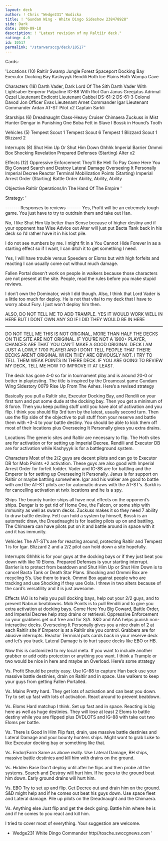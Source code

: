 ```yaml
---
layout: deck
author: ! Chris "Wedge231" Wodicka
title: ! "Gundam Wing - White Dingo Sideshow 238478928"
side: Dark
date: 2000-09-18
description: ! "Latest revision of my Raltiir deck."
rating: 4.0
id: 10517
permalink: "/starwarsccg/deck/10517"
---
```

Cards: 

'Locations (10)
Raltiir
Swamp
Jungle
Forest
Spaceport Docking Bay
Executor Docking Bay
Kashyyyk
Rendili
Hoth Ice Plains
Hoth Wampa Cave

Characters (18)
Darth Vader, Dark Lord Of The Sith
Darth Vader With Lightsaber
Emperor Palpatine
IG-88 With Riot Gun
Janus Greejatus
Adrimal Ozzel
Lieutenant Endicott
Lieutenant Cabbel
DS-61-2
DS-61-3
Colonel Davod Jon
Officer Evax
Lieutenant Arnet
Commander Igar
Lieutenant Commander Ardan
AT-ST Pilot x2
Captain Sarkli

Starships (6)
Dreadnaught Class-Heavy Cruiser
Chimaera
Zuckuss in Mist Hunter
Dengar in Punishing One
Boba Fett in Slave I
Bossk in Hound’s Tooth

Vehicles (5)
Tempest Scout 1
Tempest Scout 6
Tempest 1
Blizzard Scout 1
Blizzard 2

Interrupts (8)
Shut Him Up Or Shut Him Down
Ghhhk
Imperial Barrier
Ommni Box
Shocking Revelation
Prepared Defenses (Starting)
Alter x2

Effects (12)
Oppressive Enforcement
They’ll Be Hell To Pay
Come Here You Big Coward
Search and Destroy
Lateral Damage
Overseeing It Personally
Imperial Decree
Reactor Terminal
Mobilization Points (Starting)
Imperial Arrest Order (Starting)
Battle Order
Ability, Ability, Ability

Objective
Raltiir Operations/In The Hand Of The Empire '

Strategy: '

------- Responses to reviews -------
Yes, Profit will be an extremely tough game. You just have to try to outdrain them and take out Han.

No, I like Shut Him Up better than Sense because of higher destiny and if your opponent has Wise Advice out Alter will just put Bacta Tank back in his deck so I’d rather have it in his lost pile.

I do not see numbers by me. I might fit in a You Cannot Hide Forever In as a starting effect so if I want, I can ditch it to get something I need.

Yes, I will have trouble versus Speeders or Eloms but with high forfeits and reacting I can usually come out without much damage.

Fallen Portal doesn’t work on people in walkers because those characters are not present at the site. People, read the rules before you make stupid reviews.

I don’t own the Dominator, wish I did though. Also, I think that Lord Vader is a little too much for deploy. He is not that vital to my deck that I have to worry about Fury. I just won’t deploy him then.

ALSO, DO NOT TELL ME TO ADD TRAMPLE. YES IT WOULD WORK WELL IN HERE BUT I DONT OWN ANY SO IF I DID THEY WOULD BE IN HERE

-----------------------------------

DO NOT TELL ME THIS IS NOT ORIGINAL, MORE THAN HALF THE DECKS ON THE SITE ARE NOT ORIGINAL. IF YOU’RE NOT A 1900+ PLAYER, CHANCES ARE THAT YOU CAN’T MAKE A GOOD ORIGINAL DECK I AM JUST A LOWLY 1700 PLAYER AND I DONT TELL PEOPLE THAT THERE DECKS ARENT ORIGINAL WHEN THEY ARE OBVIOUSLY NOT. I TRY TO TELL THEM WEAK POINTS IN THERE DECK. IF YOU ARE GOING TO REVIEW MY DECK, TELL ME HOW TO IMPROVE IT AT LEAST.

The deck has gone 4-0 so far in tournament play and is around 20-0 or better in playtesting. The title is inspired by the Dreamcast game Gundam Wing Sidestory 0079 Rise Up From The Ashes. Here’s a revised strategy

Basically you pull a Raltiir site, Executor Docking Bay, and Rendili on your first turn and put some dude at the docking bay. Then you get a minimum of 8 force. Then you keep pulling stuff until you have alot of activation and you flip. I think you should flip 3rd turn by the latest, usually second turn. Then use the flip side of the objective to pull stuff from your reserve and battle them with +3-4 to your battle destiny. You should be able to kick them off most of their locations plus Overseeing It Personally gives you extra drains.

Locations The generic sites and Raltiir are necessary to flip. The Hoth sites are for activation or for setting up Imperial Decree. Rendili and Executor DB are for activation while Kashyyyk is for a battleground system.

Characters Most of the 2/2 guys are decent pilots and can go to Executor DB for Mob Points +2 activation. These guys are also good with Imperial Arrest Order for forfeit fodder. Vader and IG-88 are for battling and the Emperor is for setting up Overseeing It Personally. Janus is for support on Raltiir or maybe battling somewhere. Igar and his walker are good to battle with and the AT-ST pilots are for automatic draws with the AT-ST’s. Sarkli is for cancelling activation at twix locations and he is a spy.

Ships The bounty hunter ships all have neat effects on the opponent’s ships. Dengar is to get rid of Home One, the Falcon, or some ship with immunity as well as swarm decks. Zuckuss makes it so they need 7 ability to draw battle destiny. Fett can hold a system by himself, Bossk is an automatic draw, the Dreadnaught is for loading pilots up on and battling. The Chimaera can have pilots put on it and battle around in space with it and it has immunity.

Vehicles The AT-ST’s are for reacting around, protecting Raltiir and Tempest 1 is for Igar. Blizzard 2 and a 2/2 pilot can hold down a site hopefully.

Interrupts Ghhhk is for your guys at the docking bays or if they just beat you down with like 10 Eloms. Prepared Defenses is your starting interrupt. Barrier is to protect from beatdown and Shut Him Up or Shut Him Down is to cancel Bacta Tank or Death Star Plans. Shocking and Ommni Box are recycling 5’s. Use them to track. Ommni Box against people who are tracking and use Shocking if they use Oola. I threw in two alters because of the card’s versatility and it is just awesome.

Effects IAO is to help you pull docking bays, help out your 2/2 guys, and to prevent Nabrun beatdowns. Mob Points is to pull Rendili and to give you extra activation at docking bays. Come Here You Big Coward, Battle Order, and Imperial Decree help stop drains or retrieval. Oppressive Enforcement so your grabbers get out free and for S/A. S&D and AAA helps punish non-interactive decks. Overseeing It Personally gives you a nice drain of 2 at each Raltiir site if Emperor is at a Raltiir site you control. Grabbers are for abusive interrupts. Reactor Terminal puts cards back in your reserve deck and let’s you track. Lateral Damage is to hurt space decks like EBO or HB.

Now this is customized to my local meta. If you want to include another grabber or add odds protection or anything you want. I think a Trample or two would be nice in here and maybe an Overload. Here’s some strategy

Vs. Profit
Should be pretty easy. Use IG-88 to capture Han back use your massive battle destinies, drain on Raltiir and in space. Use walkers to keep your guys from getting Fallen Portalled.

Vs. Mains
Pretty hard. They get lots of activation and can beat you down. Try to set up fast with lots of activation. React around to prevent beatdown.

Vs. Eloms
Hard matchup I think. Set up fast and in space. Reacting is big here as well as huge destinies. They will lose at least 2 Eloms to battle destiny while you are flipped plus DVDLOTS and IG-88 with take out two Eloms per battle.

Vs. There Is Good In Him
Flip fast, drain, use massive battle destinies and Lateral Damage and your bounty hunters ships. Might want to grab Luke to like Executor docking bay or something like that.

Vs. Endor/Farm
Same as above really. Use Lateral Damage, BH ships, massive battle destinies and kill him with drains on the ground.

Vs. Hidden Base
Don’t deploy until after he flips and then probe all the systems. Search and Destroy will hurt him. If he goes to the ground beat him down. Early ground drains will hurt him.

Vs. EBO
Try to set up and flip. Get Decree out and drain him on the ground. S&D might help and if he comes out beat his guys down. Use space fleet and Lateral damage. Pile up pilots on the Dreadnaught and the Chimaera.

Vs. Anything else
Just flip and get the deck going. Battle him where he is and if he comes to you react and kill him.

I tried to cover most of everything. Your suggestion are welcome.

- Wedge231 White Dingo Commander
http//tosche.swccgnews.com		'
